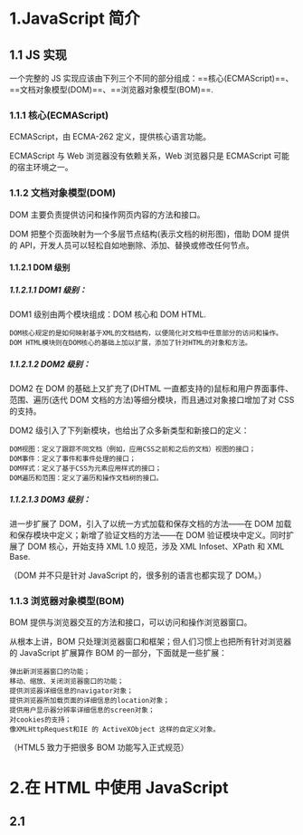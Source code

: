 # 1.JavaScript 简介

## 1.1 JS 实现

一个完整的 JS 实现应该由下列三个不同的部分组成：==核心(ECMAScript)==、==文档对象模型(DOM)==、==浏览器对象模型(BOM)==.

### 1.1.1 核心(ECMAScript)

ECMAScript，由 ECMA-262 定义，提供核心语言功能。

ECMAScript 与 Web 浏览器没有依赖关系，Web 浏览器只是 ECMAScript 可能的宿主环境之一。

### 1.1.2 文档对象模型(DOM)

DOM 主要负责提供访问和操作网页内容的方法和接口。

DOM 把整个页面映射为一个多层节点结构(表示文档的树形图)，借助 DOM 提供的 API，开发人员可以轻松自如地删除、添加、替换或修改任何节点。

#### 1.1.2.1 DOM 级别

##### 1.1.2.1.1 DOM1 级别：

DOM1 级别由两个模块组成：DOM 核心和 DOM HTML.

    DOM核心规定的是如何映射基于XML的文档结构，以便简化对文档中任意部分的访问和操作。
    DOM HTML模块则在DOM核心的基础上加以扩展，添加了针对HTML的对象和方法。

##### 1.1.2.1.2 DOM2 级别：

DOM2 在 DOM 的基础上又扩充了(DHTML 一直都支持的)鼠标和用户界面事件、范围、遍历(迭代 DOM 文档的方法)等细分模块，而且通过对象接口增加了对 CSS 的支持。

DOM2 级引入了下列新模块，也给出了众多新类型和新接口的定义：

    DOM视图：定义了跟踪不同文档（例如，应用CSS之前和之后的文档）视图的接口；
    DOM事件：定义了事件和事件处理的接口；
    DOM样式：定义了基于CSS为元素应用样式的接口；
    DOM遍历和范围：定义了遍历和操作文档树的接口。

##### 1.1.2.1.3 DOM3 级别：

进一步扩展了 DOM，引入了以统一方式加载和保存文档的方法——在 DOM 加载和保存模块中定义；新增了验证文档的方法——在 DOM 验证模块中定义。同时扩展了 DOM 核心，开始支持 XML 1.0 规范，涉及 XML Infoset、XPath 和 XML Base.

（DOM 并不只是针对 JavaScript 的，很多别的语言也都实现了 DOM。）

### 1.1.3 浏览器对象模型(BOM)

BOM 提供与浏览器交互的方法和接口，可以访问和操作浏览器窗口。

从根本上讲，BOM 只处理浏览器窗口和框架；但人们习惯上也把所有针对浏览器的 JavaScript 扩展算作 BOM 的一部分，下面就是一些扩展：

    弹出新浏览器窗口的功能；
    移动、缩放、关闭浏览器窗口的功能；
    提供浏览器详细信息的navigator对象；
    提供浏览器所加载页面的详细信息的location对象；
    提供用户显示器分辨率详细信息的screen对象；
    对cookies的支持；
    像XMLHttpRequest和IE 的 ActiveXObject 这样的自定义对象。

（HTML5 致力于把很多 BOM 功能写入正式规范）

# 2.在 HTML 中使用 JavaScript

## 2.1 <script>元素

六个属性

    async       【异步脚本】可选。表示立即下载脚本，只对外部脚本文件有效。(标记为async的脚本并不保证按照指定它们的先后顺序执行。)
    //使用：直接写入async，在XHTML文档中写入 async="async"
    charset     可选。表示通过src指定的代码的字符集。（被大多数浏览器忽略，少有人用）
    defer       【延迟脚本】可选。表示脚本延迟到文档完全被解析和显示之后再执行(但不影响下载次序)。只对外部脚本文件有效。
    // 使用：直接写入 defer="defer"
    language    已废弃。
    src         可选。导入外部脚本文件。
    type        可选。表示编写代码用的脚本语言的内容类型(MIME类型)，一般值为"text/javascript".
    //  只要不出现defer和async属性，浏览器都会按照<script>元素在页面中出现的先后顺序对它们依次进行解析。

### 2.1.1 标签的位置

放在<head>，必须等到全部 JavaScript 代码被下载解析执行后才能开始呈现页面的内容。这很有可能导致浏览器在呈现页面时出现明显的延迟，造成不好的用户体验。

所以，为了避免这个问题，现代 Web 应用程序一般把 JavaScript 引用放在<body>元素中，放在页面的内容后面，加强用户体验。

2.1.2 XHTML 严格模式

XHTML 结合了 XML 部分的强大功能以及 HTML 大多数的简单特性，XHTML 要求更加严谨，相对 HTML 的几大区别：

    XHTML 要求争取额嵌套；
    XHTML 所有元素必须关闭；
    XHTML 区分大小写；
    XHTML 属性值要用双引号；
    XHTML 用id属性代替name属性；
    XHTML 特殊字符的处理。

## 2.2 嵌入代码与外部文件

外部 JS 的优势：

    可维护性：专注编辑JS
    可缓存：同代码多样使用
    适应未来：外部JS无序使用XHTML或注释hack，HTML和XHTML包含外部文件的语法是相同的。

## 2.3 文档模式

最初的两种文档模式：混杂模式和标准模式。

所有浏览器会默认开启混杂模式，不同浏览器在这种模式下行为差异非常大，如果不使用某些 hack 技术，跨浏览器的行为根本就没有一致性可言。

开启标准模式：

    触发标准模式:
    <!-- HTML 4.01 严格型 -->
    <!DOCTYPE HTML PUBLIC"-//W3C//DTD HTML4.01//EN" "http://www.w3.org/TR/html4/strict.dtd">
    <!-- XHTML 1.0 严格型 -->
    <!DOCTYPE htmlPUBLIC "-//W3C//DTD XHTML 1.0Strict//EN" "http://www.w3.org/TR/xhtml1/DTD/xhtml1-strict.dtd">
    <!-- HTML 5 -->
    <!DOCTYPE html>

    触发准标准模式:
    <!-- HTML 4.01 过渡型 -->
    <!DOCTYPE HTMLPUBLIC "-//W3C//DTD HTML 4.01Transitional//EN" "http://www.w3.org/TR/html4/loose.dtd">
    <!-- HTML 4.01 框架集型 -->
    <!DOCTYPE HTMLPUBLIC "-//W3C//DTD HTML 4.01Frameset//EN" "http://www.w3.org/TR/html4/frameset.dtd">
    <!-- XHTML 1.0 过渡型 -->
    <!DOCTYPE htmlPUBLIC "-//W3C//DTD XHTML 1.0Transitional//EN" "http://www.w3.org/TR/xhtml1/DTD/xhtml1-transitional.dtd">
    <!-- XHTML 1.0 框架集型 -->
    <!DOCTYPE htmlPUBLIC "-//W3C//DTD XHTML 1.0Frameset//EN" "http://www.w3.org/TR/xhtml1/DTD/xhtml1-frameset.dtd">

## 2.4 <noscript>元素

浏览器不支持脚本或者脚本被禁用，才会触发<noscript>.

    <html>
    <head>
    	<meta charset="utf-8">
    	<title>noscript</title>
    </head>
    <body>
    	<noscript>
    		<p>本页面JavaScript脚本被禁用</p>
    	</noscript>
    </body>
    </html>
